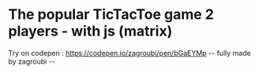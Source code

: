 # The popular TicTacToe game 2 players - with js (matrix)
Try on codepen : https://codepen.io/zagroubi/pen/bGaEYMp
-- fully made by zagroubi --
